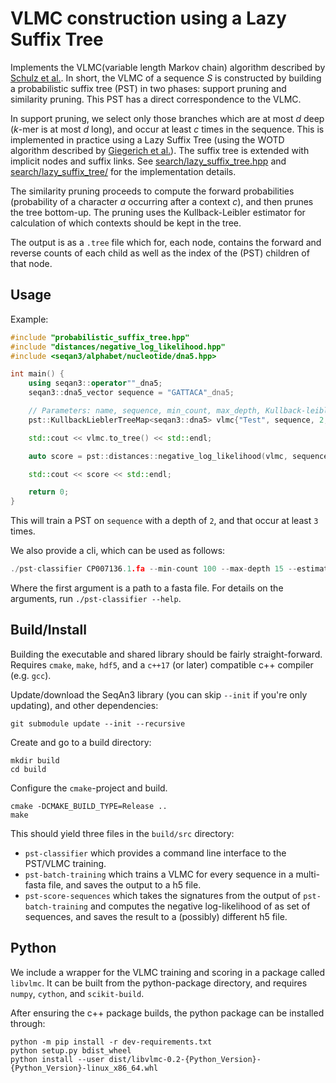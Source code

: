 # VLMC construction using a Lazy Suffix Tree

Implements the VLMC(variable length Markov chain) algorithm described by [Schulz et al.](https://doi.org/10.1007/978-3-540-87361-7_26). In short, the VLMC of a sequence _S_ is constructed by building a probabilistic suffix tree (PST) in two phases: support pruning and similarity pruning. This PST has a direct correspondence to the VLMC.

In support pruning, we select only those branches which are at most _d_ deep (_k_-mer is at most _d_ long), and occur at least _c_ times in the sequence. This is implemented in practice using a Lazy Suffix Tree (using the WOTD algorithm described by [Giegerich et al.](https://doi.org/10.1002/spe.535)). The suffix tree is extended with implicit nodes and suffix links. See [search/lazy_suffix_tree.hpp](src/search/lazy_suffix_tree.hpp) and [search/lazy_suffix_tree/](src/search/lazy_suffix_tree/) for the implementation details.

The similarity pruning proceeds to compute the forward probabilities (probability of a character _a_ occurring after a context _c_), and then prunes the tree bottom-up. The pruning uses the Kullback-Leibler estimator for calculation of which contexts should be kept in the tree.

The output is as a `.tree` file which for, each node, contains the forward and reverse counts of each child as well as the index of the (PST) children of that node.

## Usage

Example:

```cpp
#include "probabilistic_suffix_tree.hpp"
#include "distances/negative_log_likelihood.hpp"
#include <seqan3/alphabet/nucleotide/dna5.hpp>

int main() {
    using seqan3::operator""_dna5;
    seqan3::dna5_vector sequence = "GATTACA"_dna5;

    // Parameters: name, sequence, min_count, max_depth, Kullback-leibler threshold, parallel, parallel-depth
    pst::KullbackLieblerTreeMap<seqan3::dna5> vlmc{"Test", sequence, 2, 3, 3.9075, true, 2};

    std::cout << vlmc.to_tree() << std::endl;

    auto score = pst::distances::negative_log_likelihood(vlmc, sequence);

    std::cout << score << std::endl;

    return 0;
}
```


This will train a PST on `sequence` with a depth of `2`, and that occur at least `3` times.

We also provide a cli, which can be used as follows:

```cpp
./pst-classifier CP007136.1.fa --min-count 100 --max-depth 15 --estimator "KL" --theshold 3.9075 --multi-core --parallel-depth 2
```

Where the first argument is a path to a fasta file.  For details on the arguments, run `./pst-classifier --help`.

## Build/Install

Building the executable and shared library should be fairly straight-forward.  Requires `cmake`, `make`, `hdf5`, and a `c++17` (or later) compatible c++ compiler (e.g. `gcc`).

Update/download the SeqAn3 library (you can skip `--init` if you're only updating), and other dependencies:

```shell script
git submodule update --init --recursive
```

Create and go to a build directory:

```shell script
mkdir build
cd build
```

Configure the `cmake`-project and build.

```shell script
cmake -DCMAKE_BUILD_TYPE=Release ..
make
```

This should yield three files in the `build/src` directory:

* `pst-classifier` which provides a command line interface to the PST/VLMC training.
* `pst-batch-training` which trains a VLMC for every sequence in a multi-fasta file, and saves the output to a h5 file.
* `pst-score-sequences` which takes the signatures from the output of `pst-batch-training` and computes the negative log-likelihood of as set of sequences, and saves the result to a (possibly) different h5 file.

## Python

We include a wrapper for the VLMC training and scoring in a package called `libvlmc`.
It can be built from the python-package directory, and requires `numpy`, `cython`, and `scikit-build`.

After ensuring the c++ package builds, the python package can be installed through:

```shell script
python -m pip install -r dev-requirements.txt
python setup.py bdist_wheel
python install --user dist/libvlmc-0.2-{Python_Version}-{Python_Version}-linux_x86_64.whl
```
